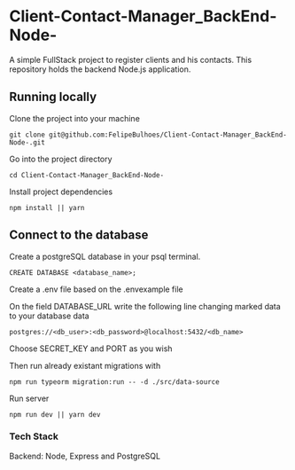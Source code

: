 # Client-Contact-Manager_BackEnd-Node-
A simple FullStack project to register clients and his contacts. This repository holds the backend Node.js application.

## Running locally

Clone the project into your machine
```
git clone git@github.com:FelipeBulhoes/Client-Contact-Manager_BackEnd-Node-.git
```

Go into the project directory
```
cd Client-Contact-Manager_BackEnd-Node-
```

Install project dependencies
```
npm install || yarn
```

## Connect to the database
Create a postgreSQL database in your psql terminal.
```
CREATE DATABASE <database_name>;
```
Create a .env file based on the .envexample file

On the field DATABASE_URL write the following line changing marked data to your database data
```
postgres://<db_user>:<db_password>@localhost:5432/<db_name>
```
Choose SECRET_KEY and PORT as you wish

Then run already existant migrations with
```
npm run typeorm migration:run -- -d ./src/data-source
```
 
Run server
```
npm run dev || yarn dev 
```
### Tech Stack
Backend: Node, Express and PostgreSQL
